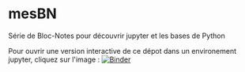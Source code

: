 # mesBN
Série de Bloc-Notes pour découvrir jupyter et les bases de Python

Pour ouvrir une version interactive de ce dépot dans un environement jupyter, cliquez sur l'image : [![Binder](https://mybinder.org/badge.svg)](https://mybinder.org/v2/gh/ericECmorlaix/2ICN/master)
